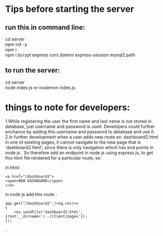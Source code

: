 # Tips before starting the server
## run this in command line: 
cd server<br>
npm init -y<br>
npm i<br>
npm i bcrypt express cors dotenv express-session mysql2 path

## to run the server:
cd server<br>
node index.js or nodemon index.js



# things to note for developers:
1.While registering the user the first name and last name is not stored in database, just username and password is used.
Developers could further enchance by adding  this username and password to database and use it.<br>
2.In further development when a user adds new route ex: dashboard2.html in one of existing pages, it cannot navigate to the new page
that is 'dashboard2.html', since there is only navigation which has end points in node js .
So therefore add an endpoint in node js  using express js, to get this html file rendered for a particular route,
ex:

in html:

    <a href="/dashboard2">
    <span>NEW DASHBOARD</span>
    </a>


in node js add this route :

    app.get("/dashboard2",(req,res)=>
    {
        res.sendFile('dashboard2.html',{root:__dirname+'/../client/pages'});
    });
.